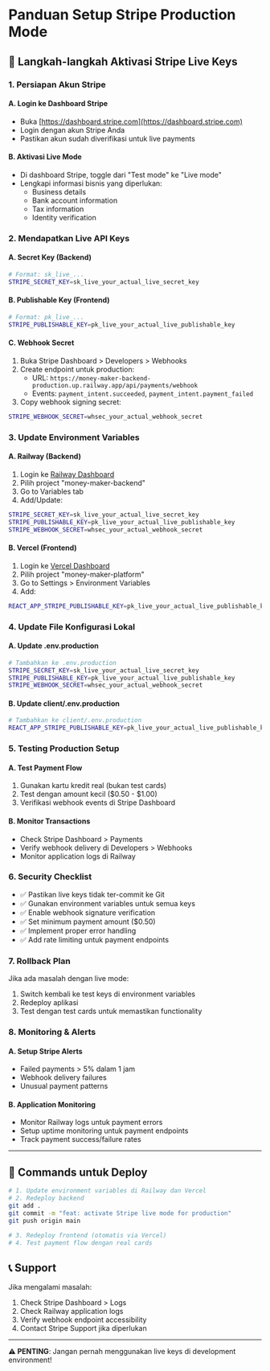 # Panduan Setup Stripe Production Mode

## 🚀 Langkah-langkah Aktivasi Stripe Live Keys

### 1. **Persiapan Akun Stripe**

#### A. Login ke Dashboard Stripe
- Buka [https://dashboard.stripe.com](https://dashboard.stripe.com)
- Login dengan akun Stripe Anda
- Pastikan akun sudah diverifikasi untuk live payments

#### B. Aktivasi Live Mode
- Di dashboard Stripe, toggle dari "Test mode" ke "Live mode"
- Lengkapi informasi bisnis yang diperlukan:
  - Business details
  - Bank account information
  - Tax information
  - Identity verification

### 2. **Mendapatkan Live API Keys**

#### A. Secret Key (Backend)
```bash
# Format: sk_live_...
STRIPE_SECRET_KEY=sk_live_your_actual_live_secret_key
```

#### B. Publishable Key (Frontend)
```bash
# Format: pk_live_...
STRIPE_PUBLISHABLE_KEY=pk_live_your_actual_live_publishable_key
```

#### C. Webhook Secret
1. Buka Stripe Dashboard > Developers > Webhooks
2. Create endpoint untuk production:
   - URL: `https://money-maker-backend-production.up.railway.app/api/payments/webhook`
   - Events: `payment_intent.succeeded`, `payment_intent.payment_failed`
3. Copy webhook signing secret:
```bash
STRIPE_WEBHOOK_SECRET=whsec_your_actual_webhook_secret
```

### 3. **Update Environment Variables**

#### A. Railway (Backend)
1. Login ke [Railway Dashboard](https://railway.app)
2. Pilih project "money-maker-backend"
3. Go to Variables tab
4. Add/Update:
```bash
STRIPE_SECRET_KEY=sk_live_your_actual_live_secret_key
STRIPE_PUBLISHABLE_KEY=pk_live_your_actual_live_publishable_key
STRIPE_WEBHOOK_SECRET=whsec_your_actual_webhook_secret
```

#### B. Vercel (Frontend)
1. Login ke [Vercel Dashboard](https://vercel.com)
2. Pilih project "money-maker-platform"
3. Go to Settings > Environment Variables
4. Add:
```bash
REACT_APP_STRIPE_PUBLISHABLE_KEY=pk_live_your_actual_live_publishable_key
```

### 4. **Update File Konfigurasi Lokal**

#### A. Update .env.production
```bash
# Tambahkan ke .env.production
STRIPE_SECRET_KEY=sk_live_your_actual_live_secret_key
STRIPE_PUBLISHABLE_KEY=pk_live_your_actual_live_publishable_key
STRIPE_WEBHOOK_SECRET=whsec_your_actual_webhook_secret
```

#### B. Update client/.env.production
```bash
# Tambahkan ke client/.env.production
REACT_APP_STRIPE_PUBLISHABLE_KEY=pk_live_your_actual_live_publishable_key
```

### 5. **Testing Production Setup**

#### A. Test Payment Flow
1. Gunakan kartu kredit real (bukan test cards)
2. Test dengan amount kecil ($0.50 - $1.00)
3. Verifikasi webhook events di Stripe Dashboard

#### B. Monitor Transactions
- Check Stripe Dashboard > Payments
- Verify webhook delivery di Developers > Webhooks
- Monitor application logs di Railway

### 6. **Security Checklist**

- ✅ Pastikan live keys tidak ter-commit ke Git
- ✅ Gunakan environment variables untuk semua keys
- ✅ Enable webhook signature verification
- ✅ Set minimum payment amount ($0.50)
- ✅ Implement proper error handling
- ✅ Add rate limiting untuk payment endpoints

### 7. **Rollback Plan**

Jika ada masalah dengan live mode:
1. Switch kembali ke test keys di environment variables
2. Redeploy aplikasi
3. Test dengan test cards untuk memastikan functionality

### 8. **Monitoring & Alerts**

#### A. Setup Stripe Alerts
- Failed payments > 5% dalam 1 jam
- Webhook delivery failures
- Unusual payment patterns

#### B. Application Monitoring
- Monitor Railway logs untuk payment errors
- Setup uptime monitoring untuk payment endpoints
- Track payment success/failure rates

---

## 🔧 Commands untuk Deploy

```bash
# 1. Update environment variables di Railway dan Vercel
# 2. Redeploy backend
git add .
git commit -m "feat: activate Stripe live mode for production"
git push origin main

# 3. Redeploy frontend (otomatis via Vercel)
# 4. Test payment flow dengan real cards
```

## 📞 Support

Jika mengalami masalah:
1. Check Stripe Dashboard > Logs
2. Check Railway application logs
3. Verify webhook endpoint accessibility
4. Contact Stripe Support jika diperlukan

---

**⚠️ PENTING**: Jangan pernah menggunakan live keys di development environment!